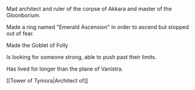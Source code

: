 Mad architect and ruler of the corpse of Akkara and master of the Gloonborium.

Made a ring named "Emerald Ascension" in order to ascend but stopped out of fear.

Made the Goblet of Folly

Is looking for someone strong, able to push past their limits.

Has lived for longer than the plane of Vanistra.

[[Tower of Tymora|Architect of]]